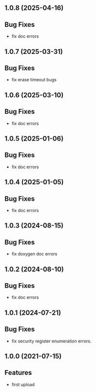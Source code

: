 ## 1.0.8 (2025-04-16)

## Bug Fixes

- fix doc errors

## 1.0.7 (2025-03-31)

## Bug Fixes

- fix erase timeout bugs

## 1.0.6 (2025-03-10)

## Bug Fixes

- fix doc errors

## 1.0.5 (2025-01-06)

## Bug Fixes

- fix doc errors

## 1.0.4 (2025-01-05)

## Bug Fixes

- fix doc errors

## 1.0.3 (2024-08-15)

## Bug Fixes

- fix doxygen doc errors

## 1.0.2 (2024-08-10)

## Bug Fixes

- fix doc errors

## 1.0.1 (2024-07-21)

## Bug Fixes

- fix security register enumeration errors.

## 1.0.0 (2021-07-15)

## Features

- first upload

